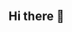 ## Hi there 👋

<!--
**EtyangPauline/EtyangPauline** I'm Pauline Etyang, a passionate software engineer and IT support professional. Welcome to my GitHub profile!

Here are some ideas to get you started:

- 🔭 I’m currently working on ...
  - Learning more about software engineering and expanding my skills in web development.
  - Building projects that solve real-world problems and contribute to open-source communities.
 
- 🌱 I’m currently learning ...
  - Advanced programming concepts, such as algorithms and data structures.
  - Cloud computing and DevOps practices.
  - Artificial Intelligence and machine learning, with a focus on prompt engineering.

- 👯 I’m looking to collaborate on ...
  - Open-source projects, especially those related to software development and IT support.
  - Innovative projects that combine technology and creativity to make a positive impact.

- 🤔 I’m looking for help with ...
  - Deepening my understanding of AI and its applications.
  - Gaining more hands-on experience in software engineering best practices.

- 💬 Ask me about ...
  - Software engineering, IT support, or any tech-related topic.
  - My journey in learning and developing new skills in the tech industry.

- 📫 How to reach me: ...
 - You can connect with me on [LinkedIn](https://www.linkedin.com/in/pauline-etyang-0b77b2207) or [email me](Paulineetyang9@gmail.com).

- 😄 Pronouns: ...
   - She/Her

- ⚡ Fun fact: ...
 - I love solving puzzles and am always up for a new challenge, whether it's in coding or life!
-->
